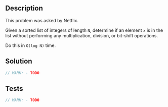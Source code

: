 ## Description

This problem was asked by Netflix.

Given a sorted list of integers of length `N`, determine if an element `x` is in the list without performing any multiplication, division, or bit-shift operations.

Do this in `O(log N)` time.


## Solution

```swift
// MARK: - TODO
```

## Tests

```swift
// MARK: - TODO
```
